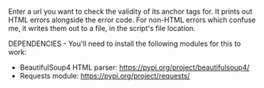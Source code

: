 Enter a url you want to check the validity of its anchor tags for.
It prints out HTML errors alongside the error code.
For non-HTML errors which confuse me, it writes them out to a file, in the script's file location.

DEPENDENCIES - You'll need to install the following modules for this to work:
- BeautifulSoup4 HTML parser: https://pypi.org/project/beautifulsoup4/
- Requests module: https://pypi.org/project/requests/
